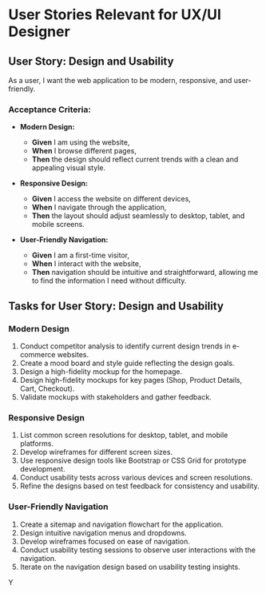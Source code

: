 # User Stories Relevant for UX/UI Designer

## User Story: Design and Usability
As a user, I want the web application to be modern, responsive, and user-friendly.

### Acceptance Criteria:
- **Modern Design:**
  - **Given** I am using the website,
  - **When** I browse different pages,
  - **Then** the design should reflect current trends with a clean and appealing visual style.

- **Responsive Design:**
  - **Given** I access the website on different devices,
  - **When** I navigate through the application,
  - **Then** the layout should adjust seamlessly to desktop, tablet, and mobile screens.

- **User-Friendly Navigation:**
  - **Given** I am a first-time visitor,
  - **When** I interact with the website,
  - **Then** navigation should be intuitive and straightforward, allowing me to find the information I need without difficulty.

## Tasks for User Story: Design and Usability

### Modern Design
1. Conduct competitor analysis to identify current design trends in e-commerce websites.
2. Create a mood board and style guide reflecting the design goals.
3. Design a high-fidelity mockup for the homepage.
4. Design high-fidelity mockups for key pages (Shop, Product Details, Cart, Checkout).
5. Validate mockups with stakeholders and gather feedback.

### Responsive Design
1. List common screen resolutions for desktop, tablet, and mobile platforms.
2. Develop wireframes for different screen sizes.
3. Use responsive design tools like Bootstrap or CSS Grid for prototype development.
4. Conduct usability tests across various devices and screen resolutions.
5. Refine the designs based on test feedback for consistency and usability.

### User-Friendly Navigation
1. Create a sitemap and navigation flowchart for the application.
2. Design intuitive navigation menus and dropdowns.
3. Develop wireframes focused on ease of navigation.
4. Conduct usability testing sessions to observe user interactions with the navigation.
5. Iterate on the navigation design based on usability testing insights.

Y